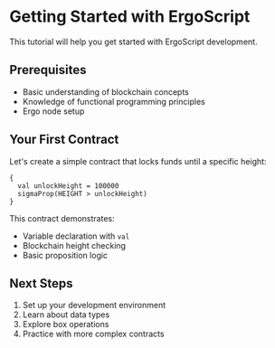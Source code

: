 # Getting Started with ErgoScript

This tutorial will help you get started with ErgoScript development.

## Prerequisites

- Basic understanding of blockchain concepts
- Knowledge of functional programming principles
- Ergo node setup

## Your First Contract

Let's create a simple contract that locks funds until a specific height:

```ergoscript
{
  val unlockHeight = 100000
  sigmaProp(HEIGHT > unlockHeight)
}
```

This contract demonstrates:
- Variable declaration with `val`
- Blockchain height checking
- Basic proposition logic

## Next Steps

1. Set up your development environment
2. Learn about data types
3. Explore box operations
4. Practice with more complex contracts
